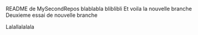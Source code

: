 README de MySecondRepos
blablabla
bliblibli
Et voila la nouvelle branche
Deuxieme essai de nouvelle branche

Lalallalalala